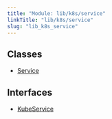 ```yaml
---
title: "Module: lib/k8s/service"
linkTitle: "lib/k8s/service"
slug: "lib_k8s_service"
---
```


## Classes

- [Service](../classes/lib_k8s_service.Service.md)

## Interfaces

- [KubeService](../interfaces/lib_k8s_service.KubeService.md)
